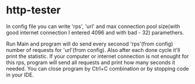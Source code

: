 # http-tester
In config file you can write 'rps', 'url' and max connection pool size(with good internet connection I 
entered 4096 and with bad - 32) paramethers.

Run Main and program will do send  every seconod 'rps'(from config) number of requests for 'url'(from config).
Also after each done cycle it'll print the statistic.
If your computer or internet connection is not enought for this rps, program will send all requests and print how
many seconds it needed.
You can close program by Ctrl+C combination or by stopping code in your IDE.
